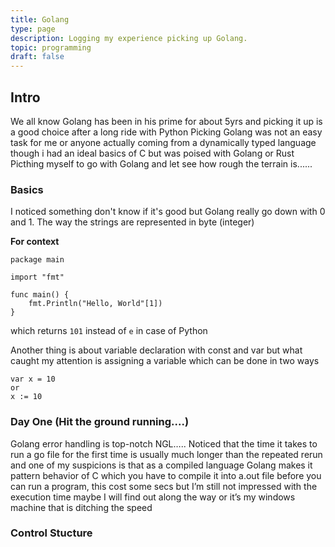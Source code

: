 ```yaml
---
title: Golang
type: page
description: Logging my experience picking up Golang.
topic: programming
draft: false
---
```


## Intro

We all know Golang has been in his prime for about 5yrs and picking it up is a good choice after a long ride with Python
Picking Golang was not an easy task for me or anyone actually coming from a dynamically typed language though i had an ideal basics of C but was poised with Golang or Rust
Picthing myself to go with Golang and let see how rough the terrain is......

### Basics

I noticed something don't know if it's good but Golang really go down with 0 and 1.
The way the strings are represented in byte (integer)

**For context**

```
package main

import "fmt"

func main() {
    fmt.Println("Hello, World"[1])
}
```

which returns `101` instead of `e` in case of Python

Another thing is about variable declaration with const and var but what caught my attention is assigning a variable which can be done in two ways

```
var x = 10
or
x := 10
```

### Day One (Hit the ground running....)

Golang error handling is top-notch NGL….. Noticed that the time it
takes to run a go file for the first time is usually much longer than
the repeated rerun and one of my suspicions is that as a compiled
language Golang makes it pattern behavior of C which you have to
compile it into a.out file before you can run a program, this cost
some secs but I’m still not impressed with the execution time
maybe I will find out along the way or it’s my windows machine
that is ditching the speed

### Control Stucture
